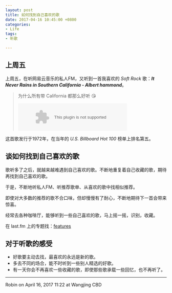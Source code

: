 ```yaml
---
layout: post
title: 如何找到自己喜欢的歌
date: 2017-04-16 10:45:00 +0800
categories:
- Life
tags:
- 听歌

---
```


## 上周五

上周五，在听网易云音乐的私人FM，又听到一首我喜欢的 *Soft Rock* 歌：***It Never Rains in Southern California - Albert hammond***。

<blockquote class="blockquote-center">
<p>为什么所有带 California 都那么好听 😘</p>
<div>
<embed src="//music.163.com/style/swf/widget.swf?sid=1063590&type=2&auto=1&width=320&height=66" width="340" height="86"  allowNetworking="all"/>
</div>
</blockquote>

这首歌发行于1972年，在当年的 *U.S. Billboard Hot 100* 榜单上排名第五。

## 谈如何找到自己喜欢的歌

歌听多了之后，就越来越难遇到自己喜欢的歌。不断地重复着自己收藏的歌，期待再找到自己喜欢的歌。

于是，不断地听私人FM、听推荐歌单、从喜欢的歌中找相似推荐。

即使对大多数的推荐的歌不合口味，但却慢慢有了耐心，不断地期待下一首会带来惊喜。

经常去各种咖啡厅，能够听到一些自己喜欢的歌，马上摇一摇，识别，收藏。

在 last.fm 上的专题找：[features](https://www.last.fm/zh/features)

## 对于听歌的感受

- 好歌要主动去找，最喜欢的永远是新的歌。
- 多去不同的场合，能不时听到一些别人精选的好歌。
- 有一天你会不再喜欢一些收藏的歌，即使那些歌承载一些回忆，也不再听了。


----

Robin on April 16, 2017 11:22 at Wangjing CBD


